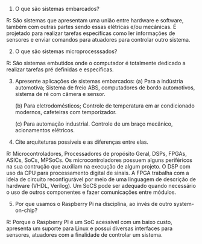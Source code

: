 1. O que são sistemas embarcados?

R: São sistemas que apresentam uma união entre hardware e software, também com outras partes sendo essas elétricas e/ou mecânicas. É projetado para realizar tarefas específicas como ler informações de sensores e enviar comandos para atuadores para controlar outro sistema.

2. O que são sistemas microprocesssados?

R: São sistemas embutidos onde o computador é totalmente dedicado a realizar tarefas pré definidas e específicas.

3. Apresente aplicações de sistemas embarcados:
	(a) Para a indústria automotiva;
	Sistema de freio ABS, computadores de bordo automotivos, sistema de ré com câmera e sensor.
	
	(b) Para eletrodomésticos;
	Controle de temperatura em ar condicionado modernos, cafeteiras com temporizador.
	
	(c) Para automação industrial.
	Controle de um braço mecânico, acionamentos elétricos.
	

4. Cite arquiteturas possíveis e as diferenças entre elas.

R: Microcontroladores, Processadores de propósito Geral, DSPs, FPGAs, ASICs, SoCs, MPSoCs. Os microcontroladores possuem alguns periféricos na sua contrução que auxiliam na execução de algum projeto. O DSP com uso da CPU para processamento digital de sinais. A FPGA trabalha com a ideia de circuito reconfigurável por meio de uma linguagem de descrição de hardware (VHDL, Verilog). Um SoCS pode ser adequado quando necessário o uso de outros componentes e fazer comunicações entre módulos.

5. Por que usamos o Raspberry Pi na disciplina, ao invés de outro system-on-chip?

R: Porque o Raspberry PI é um SoC acessível com um baixo custo, apresenta um suporte para Linux e possui diversas interfaces para sensores, atuadores com a finalidade de controlar um sistema.

